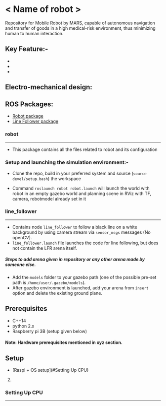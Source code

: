 # < Name of robot >
Repository for Mobile Robot by MARS, capable of autonomous navigation and transfer of goods in a high medical-risk environment, thus minimizing human to human interaction.

## Key Feature:-
*
*
*

## Electro-mechanical design:

## ROS Packages:
* [Robot package](#robot)
* [Line Follower package](#line_follower)

### robot
------------------
* This package contains all the files related to robot and its configuration 

### Setup and launching the simulation environment:-

* Clone the repo, build in your preferred system and source (`source devel/setup.bash`) the workspace

* Command `roslaunch robot robot.launch` will launch the world with robot in an empty gazebo world and planning scene in RViz with TF, camera, robotmodel
already set in it

### line_follower
-----------------
* Contains node `line_follower` to follow a black line on a white background by using camera stream via `sensor_msgs` messages (No openCV).
* `line_follower.launch` file launches the code for line following, but does not contain the LFR arena itself.
##### Steps to add arena given in repository or any other arena made by someone else.
* Add the `models` folder to your gazebo path (one of the possible pre-set path is `/home/user/.gazebo/models`).
* After gazebo environment is launched, add your arena from `insert` option and delete the existing ground plane.

## Prerequisites
* C++14
* python 2.x
* Raspberry pi 3B (setup given below)
#### Note: Hardware prerequisites mentioned in xyz section.

## Setup
* [Raspi + OS setup](#Setting Up CPU)
2)

### Setting Up CPU
------------------
